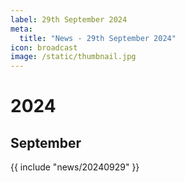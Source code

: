 ```yaml
---
label: 29th September 2024
meta:
  title: "News - 29th September 2024"
icon: broadcast
image: /static/thumbnail.jpg
---
```


# 2024
## September

{{ include "news/20240929" }}